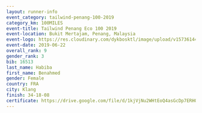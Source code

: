 ```yaml
--- 
layout: runner-info 
event_category: tailwind-penang-100-2019 
category_km: 100MILES 
event-title: Tailwind Penang Eco 100 2019 
event-location: Bukit Mertajam, Penang, Malaysia 
event-logo: https://res.cloudinary.com/dykbosktl/image/upload/v1573614442/Logo/Logo_gqlzi3.jpg 
event-date: 2019-06-22 
overall_rank: 9
gender_rank: 3
bib: 16513
last_name: Habiba
first_name: Benahmed
gender: Female
country: FRA
city: Klang
finish: 34-18-08
certificate: https://drive.google.com/file/d/1kjVjNu2WHtEoQ4asGcDp7ERHQmXMZb/view?usp=sharing
--- 
```

